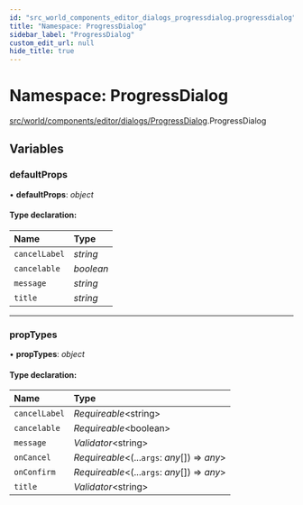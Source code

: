 ```yaml
---
id: "src_world_components_editor_dialogs_progressdialog.progressdialog"
title: "Namespace: ProgressDialog"
sidebar_label: "ProgressDialog"
custom_edit_url: null
hide_title: true
---
```


# Namespace: ProgressDialog

[src/world/components/editor/dialogs/ProgressDialog](src_world_components_editor_dialogs_progressdialog.md).ProgressDialog

## Variables

### defaultProps

• **defaultProps**: *object*

#### Type declaration:

Name | Type |
:------ | :------ |
`cancelLabel` | *string* |
`cancelable` | *boolean* |
`message` | *string* |
`title` | *string* |

___

### propTypes

• **propTypes**: *object*

#### Type declaration:

Name | Type |
:------ | :------ |
`cancelLabel` | *Requireable*<string\> |
`cancelable` | *Requireable*<boolean\> |
`message` | *Validator*<string\> |
`onCancel` | *Requireable*<(...`args`: *any*[]) => *any*\> |
`onConfirm` | *Requireable*<(...`args`: *any*[]) => *any*\> |
`title` | *Validator*<string\> |
